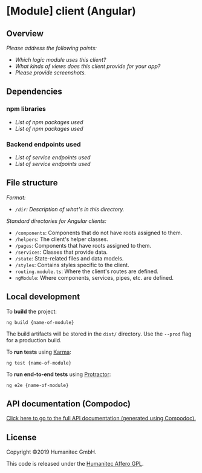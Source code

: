 # [Module] client (Angular)

## Overview

_Please address the following points:_

-  _Which logic module uses this client?_
-  _What kinds of views does this client provide for your app?_
-  _Please provide screenshots._

## Dependencies

### npm libraries

-  _List of npm packages used_
-  _List of npm packages used_

### Backend endpoints used

-  _List of service endpoints used_
-  _List of service endpoints used_

## File structure

_Format:_

-  _`/dir`: Description of what's in this directory._

_Standard directories for Angular clients:_

-  `/components`: Components that do not have roots assigned to them.
-  `/helpers`: The client's helper classes.
-  `/pages`: Components that have roots assigned to them.
-  `/services`: Classes that provide data.
-  `/state`: State-related files and data models.
-  `/styles`: Contains styles specific to the client.
-  `routing.module.ts`: Where the client's routes are defined.
-  `ngModule`: Where components, services, pipes, etc. are defined.

## Local development

To **build** the project: 

`ng build {name-of-module}` 

The build artifacts will be stored in the `dist/` directory. Use the `--prod` flag for a production build.

To **run tests** using [Karma](https://karma-runner.github.io/0.13/index.html):

`ng test {name-of-module}`

To **run end-to-end tests** using [Protractor](https://www.protractortest.org/#/):

`ng e2e {name-of-module}`

## API documentation (Compodoc)

[Click here to go to the full API documentation (generated using Compodoc).](/{path-to-this-client}/documentation)

## License

Copyright &#169;2019 Humanitec GmbH.

This code is released under the [Humanitec Affero GPL](LICENSE).